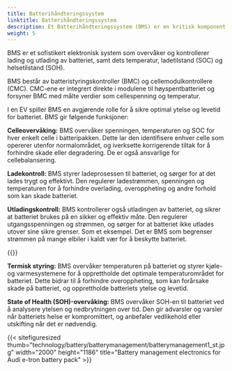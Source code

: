 ```yaml
---
title: Batterihåndteringssystem
linktitle: Batterihåndteringssystem
description: Et Batterihåndteringssystem (BMS) er en kritisk komponent i et elektrisk kjøretøy (EV) som er ansvarlig for å administrere ytelsen, helsen og sikkerheten til batteriet.
weight: 5
---
```

<!-- markdownlint-disable MD033 -->
BMS er et sofistikert elektronisk system som overvåker og kontrollerer lading og utlading av batteriet, samt dets temperatur, ladetilstand (SOC) og helsetilstand (SOH).

BMS består av batteristyringskontroller (BMC) og cellemodulkontrollere (CMC).
CMC-ene er integrert direkte i modulene til høyspentbatteriet og forsyner BMC med målte verdier som cellespenning og temperatur.

I en EV spiller BMS en avgjørende rolle for å sikre optimal ytelse og levetid for batteriet. BMS gir følgende funksjoner:

**Celleovervåking:** BMS overvåker spenningen, temperaturen og SOC for hver enkelt celle i batteripakken. Dette lar den identifisere enhver celle som opererer utenfor normalområdet, og iverksette korrigerende tiltak for å forhindre skade eller degradering. De er også ansvarlige for cellebalansering.

**Ladekontroll:** BMS styrer ladeprosessen til batteriet, og sørger for at det lades trygt og effektivt. Den regulerer ladestrømmen, spenningen og temperaturen for å forhindre overlading, overoppheting og andre forhold som kan skade batteriet.

**Utladingskontroll:** BMS kontrollerer også utladingen av batteriet, og sikrer at batteriet brukes på en sikker og effektiv måte. Den regulerer utgangsspenningen og strømmen, og sørger for at batteriet ikke utlades utover sine sikre grenser. Som et eksempel. Det er BMS som begrenser strømmen på mange elbiler i kaldt vær for å beskytte batteriet.

{{<evkxdisplayaddarticle />}}

**Termisk styring:** BMS overvåker temperaturen på batteriet og styrer kjøle- og varmesystemene for å opprettholde det optimale temperaturområdet for batteriet. Dette bidrar til å forhindre overoppheting, som kan forårsake skade på batteriet, og opprettholde batteriets ytelse og levetid.

**State of Health (SOH)-overvåking:** BMS overvåker SOH-en til batteriet ved å analysere ytelsen og nedbrytningen over tid. Den gir advarsler og varsler når batteriets helse er kompromittert, og anbefaler vedlikehold eller utskifting når det er nødvendig.

{{< sitefiguresized thumb="technology/battery/batterymanagement/batterymanagement1_st.jpg" width="2000" height="1186" title="Battery management electronics for Audi e-tron battery pack" >}}
